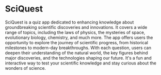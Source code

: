 # SciQuest

SciQuest is a quiz app dedicated to enhancing knowledge about groundbreaking scientific discoveries and innovations. It covers a wide range of topics, including the laws of physics, the mysteries of space, evolutionary biology, chemistry, and much more. The app offers users the opportunity to explore the journey of scientific progress, from historical milestones to modern-day breakthroughs. With each question, users can deepen their understanding of the natural world, the key figures behind major discoveries, and the technologies shaping our future. It's a fun and interactive way to test your scientific knowledge and stay curious about the wonders of science.
